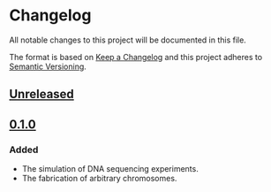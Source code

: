 # Changelog
All notable changes to this project will be documented in this file.

The format is based on [Keep a Changelog](http://keepachangelog.com/en/1.0.0/)
and this project adheres to [Semantic Versioning](http://semver.org/spec/v2.0.0.html).

## [Unreleased]

## [0.1.0]

### Added
- The simulation of DNA sequencing experiments.
- The fabrication of arbitrary chromosomes.

[Unreleased]: https://github.com/bioinfologics/Pseudoseq.jl/compare/v0.1.0...HEAD
[0.1.0]: https://github.com/bioinfologics/Pseudoseq.jl/tree/v0.1.0